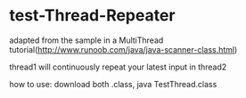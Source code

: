 # test-Thread-Repeater
adapted from the sample in a MultiThread tutorial(http://www.runoob.com/java/java-scanner-class.html)

thread1 will continuously repeat your latest input in thread2

how to use: download both .class, java TestThread.class
